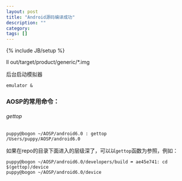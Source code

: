 ```yaml
---
layout: post
title: "Android源码编译成功"
description: ""
category:
tags: []
---
```

{% include JB/setup %}


ll out/target/product/generic/*.img

后台启动模拟器

```
emulator &
```


### AOSP的常用命令：

###### gettop
```
puppy@bogon ~/AOSP/android6.0 : gettop
/Users/puppy/AOSP/android6.0
```

如果在repo的目录下面进入的层级深了，可以以` gettop `函数为参照，例如：    

```
puppy@bogon ~/AOSP/android6.0/developers/build ➦ ae45e741: cd $(gettop)/device
puppy@bogon ~/AOSP/android6.0/device
```
